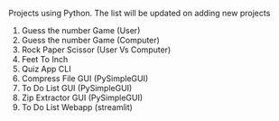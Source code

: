 Projects using Python. The list will be updated on adding new projects

1. Guess the number Game (User)
2. Guess the number Game (Computer)
3. Rock Paper Scissor (User Vs Computer)
4. Feet To Inch
5. Quiz App CLI
6. Compress File GUI (PySimpleGUI)
7. To Do List GUI (PySimpleGUI)
8. Zip Extractor GUI (PySimpleGUI)
9. To Do List Webapp (streamlit)
